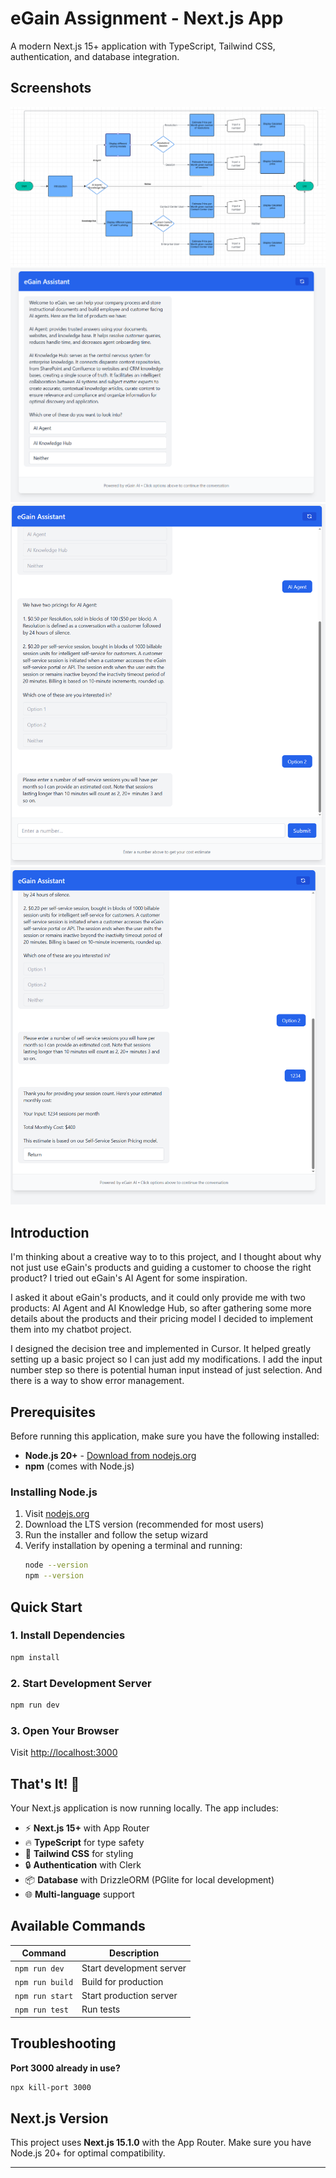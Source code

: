 # eGain Assignment - Next.js App

A modern Next.js 15+ application with TypeScript, Tailwind CSS, authentication, and database integration.

## Screenshots

![eGain Flow Chart](./images/eGain0.png)
![eGain Screenshot 2](./images/eGain1.png)
![eGain Screenshot 3](./images/eGain2.png)
![eGain Screenshot 4](./images/eGain3.png)

## Introduction

I'm thinking about a creative way to to this project, and I thought about why not just use eGain's products and guiding a customer to choose the right product? I tried out eGain's AI Agent for some inspiration.

I asked it about eGain's products, and it could only provide me with two products: AI Agent and AI Knowledge Hub, so after gathering some more details about the products and their pricing model I decided to implement them into my chatbot project.

I designed the decision tree and implemented in Cursor. It helped greatly setting up a basic project so I can just add my modifications.
I add the input number step so there is potential human input instead of just selection. And there is a way to show error management.

## Prerequisites

Before running this application, make sure you have the following installed:

- **Node.js 20+** - [Download from nodejs.org](https://nodejs.org/)
- **npm** (comes with Node.js)

### Installing Node.js

1. Visit [nodejs.org](https://nodejs.org/)
2. Download the LTS version (recommended for most users)
3. Run the installer and follow the setup wizard
4. Verify installation by opening a terminal and running:
   ```bash
   node --version
   npm --version
   ```

## Quick Start

### 1. Install Dependencies
```bash
npm install
```

### 2. Start Development Server
```bash
npm run dev
```

### 3. Open Your Browser
Visit [http://localhost:3000](http://localhost:3000)

## That's It! 🎉

Your Next.js application is now running locally. The app includes:

- ⚡ **Next.js 15+** with App Router
- 🔥 **TypeScript** for type safety
- 💎 **Tailwind CSS** for styling
- 🔒 **Authentication** with Clerk
- 📦 **Database** with DrizzleORM (PGlite for local development)
- 🌐 **Multi-language** support

## Available Commands

| Command | Description |
|---------|-------------|
| `npm run dev` | Start development server |
| `npm run build` | Build for production |
| `npm run start` | Start production server |
| `npm run test` | Run tests |
## Troubleshooting

**Port 3000 already in use?**
```bash
npx kill-port 3000
```
## Next.js Version

This project uses **Next.js 15.1.0** with the App Router. Make sure you have Node.js 20+ for optimal compatibility.

---
